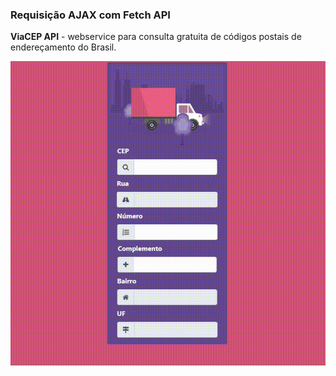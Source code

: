 ### Requisição AJAX com Fetch API
**ViaCEP API** - webservice para consulta gratuita de códigos postais de endereçamento do Brasil.

![](https://raw.githubusercontent.com/patriciafelixx/busca-cep/master/assets/img/demo.gif)